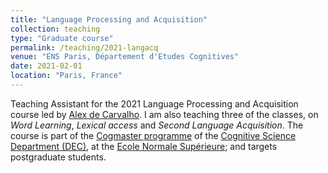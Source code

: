 ```yaml
---
title: "Language Processing and Acquisition"
collection: teaching
type: "Graduate course"
permalink: /teaching/2021-langacq
venue: "ENS Paris, Département d'Etudes Cognitives"
date: 2021-02-01
location: "Paris, France"
---
```


Teaching Assistant for the 2021 Language Processing and Acquisition course led by [Alex de Carvalho](http://www.lscp.net/persons/decarvalho/). I am also teaching three of the classes, on *Word Learning*, *Lexical access* and *Second Language Acquisition*.
The course is part of the [Cogmaster programme](https://cogmaster.ens.psl.eu/) of the [Cognitive Science Department (DEC)](https://cognition.ens.fr/en), at the [Ecole Normale Supérieure](https://www.ens.psl.eu/en); and targets postgraduate students.
